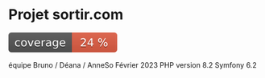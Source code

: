 # Projet sortir.com

![Code Coverage Badge](./badge.svg)

équipe Bruno / Déana / AnneSo
Février 2023
PHP version 8.2
Symfony 6.2